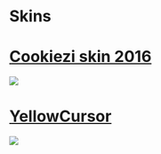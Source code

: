 # Skins
# [Cookiezi skin 2016](https://circle-people.com/wp-content/Skins/Cookiezi/Cookiezi%2016%202016-01-09.osk) 
![](https://shigeskinss.s-ul.eu/y5qd1Inz) 

# [YellowCursor](https://dl.dropboxusercontent.com/s/8v4nyt7ec71ft1n/-%20%23%20Aristia%28Varvalian%20skin%29AnotherCursor.osk)
![](https://i.imgur.com/2SLQLny.jpg)



